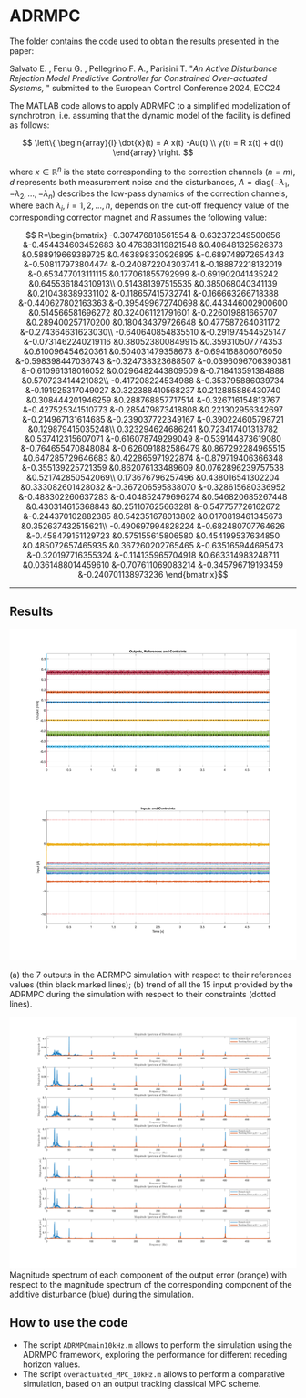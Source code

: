 # ADRMPC

The folder contains the code used to obtain the results presented  in the paper:

Salvato E. , Fenu G. , Pellegrino F. A., Parisini T. "*An Active Disturbance Rejection Model Predictive Controller for Constrained Over-actuated Systems,* " submitted to the European Control Conference 2024, ECC24




The MATLAB code allows to apply ADRMPC to a simplified modelization of synchrotron, i.e. 
assuming that the dynamic model of the facility is defined as follows:

$$
\left\{ \begin{array}{l}
\dot{x}(t) = A x(t) -Au(t) \\
y(t) =  R x(t) + d(t) 
\end{array} \right.
$$


where $x \in \mathbb{R}^n$ is the state corresponding to the correction channels ($n=m$), $d$ represents both measurement noise and the disturbances, $A=\text{diag}(-\lambda_1,-\lambda_2,\ldots,-\lambda_n)$ describes the low-pass dynamics of the correction channels, where each $\lambda_i$, $i=1,2,\ldots ,n$, depends on the cut-off frequency value of the corresponding corrector magnet and $R$ assumes the following value: 

 $$ R=\begin{bmatrix}
     -0.307476818561554	&-0.632372349500656	&-0.454434603452683	&0.476383119821548	&0.406481325626373	&0.588919669389725	&0.463898330926895	&-0.689748972654343	&-0.508117973804474	&-0.240872204303741	&-0.188872218132019	&-0.653477013111115	&0.177061855792999	&-0.691902041435242	&0.645536184310913\\
 0.514381397515535	&0.385068040341139	&0.210438389331102	&-0.118657415732741	&-0.166663266718388	&-0.440627802163363	&-0.395499672740698	&0.443446002900600	&0.514566581696272	&0.324061121791601	&-0.226019881665707	&0.289400257170200	&0.180434379726648	&0.477587264031172	&-0.274364631623030\\
 -0.640640854835510	&-0.291974544525147	&-0.0731462240219116	&0.380523800849915	&0.359310507774353	&0.610096454620361	&0.504031479358673	&-0.694168806076050	&-0.598398447036743	&-0.324738323688507	&-0.0396096706390381	&-0.610961318016052	&0.0296482443809509	&-0.718413591384888	&0.570723414421082\\
 -0.417208224534988	&-0.353795886039734	&-0.191925317049027	&0.322388410568237	&0.212885886430740	&0.308444201946259	&0.288768857717514	&-0.326716154813767	&-0.427525341510773	&-0.285479873418808	&0.221302956342697	&-0.214967131614685	&-0.239037722349167	&-0.390224605798721	&0.129879415035248\\
 0.323294624686241	&0.723417401313782	&0.537412315607071	&-0.616078749299049	&-0.539144873619080	&-0.764655470848084	&-0.626091882586479	&0.867292284965515	&0.647285729646683	&0.422865971922874	&-0.879719406366348	&-0.355139225721359	&0.862076133489609	&0.0762896239757538	&0.521742850542069\\
 0.173676796257496	&0.438016541302204	&0.333082601428032	&-0.367206595838070	&-0.328615680336952	&-0.488302260637283	&-0.404852479696274	&0.546820685267448	&0.430314615368843	&0.251107625663281	&-0.547757726162672	&-0.244370102882385	&0.542351678013802	&0.0170819461345673	&0.352637432515621\\
 -0.490697994828224	&-0.682480707764626	&-0.458479151129723	&0.575155615806580	&0.454199537634850	&0.485072657465935	&0.367260202765465	&-0.635165944695473	&-0.320197716355324	&-0.114135965704918	&0.663314983248711	&0.0361488014459610	&-0.707611069083214	&-0.345796719193459	&-0.240701138973236
 \end{bmatrix}$$ 

* * *
## Results



![ADRMPC_outputsVSrefs_inputs.svg](_resources/ADRMPC_outputsVSrefs_inputs.svg)

(a) the $7$ outputs in the ADRMPC simulation with respect to their references values (thin black marked lines); (b) trend of all the $15$ input provided by the ADRMPC during the simulation with respect to their constraints (dotted lines).




![ADRMPC_outputErrorsVSdisturbances.svg](_resources/ADRMPC_outputErrorsVSdisturbances.svg)
Magnitude spectrum of each component of the output error (orange) with respect to the magnitude spectrum of the corresponding component of the additive disturbance (blue) during the simulation.


## How to use the code

* The script `ADRMPCmain10kHz.m` allows to perform the simulation using the ADRMPC framework, exploring the performance for different receding horizon values.
* The script `overactuated_MPC_10kHz.m` allows to perform a comparative simulation, based on an output tracking classical MPC scheme.